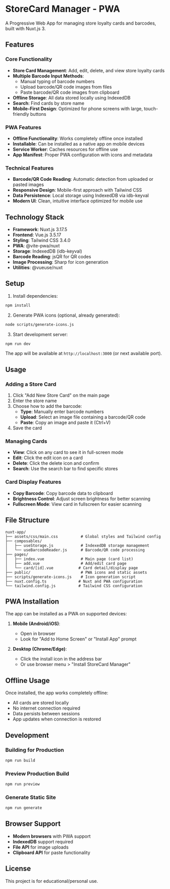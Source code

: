 # StoreCard Manager - PWA

A Progressive Web App for managing store loyalty cards and barcodes, built with Nuxt.js 3.

## Features

### Core Functionality
- **Store Card Management**: Add, edit, delete, and view store loyalty cards
- **Multiple Barcode Input Methods**:
  - Manual typing of barcode numbers
  - Upload barcode/QR code images from files
  - Paste barcode/QR code images from clipboard
- **Offline Storage**: All data stored locally using IndexedDB
- **Search**: Find cards by store name
- **Mobile-First Design**: Optimized for phone screens with large, touch-friendly buttons

### PWA Features
- **Offline Functionality**: Works completely offline once installed
- **Installable**: Can be installed as a native app on mobile devices
- **Service Worker**: Caches resources for offline use
- **App Manifest**: Proper PWA configuration with icons and metadata

### Technical Features
- **Barcode/QR Code Reading**: Automatic detection from uploaded or pasted images
- **Responsive Design**: Mobile-first approach with Tailwind CSS
- **Data Persistence**: Local storage using IndexedDB via idb-keyval
- **Modern UI**: Clean, intuitive interface optimized for mobile use

## Technology Stack

- **Framework**: Nuxt.js 3.17.5
- **Frontend**: Vue.js 3.5.17
- **Styling**: Tailwind CSS 3.4.0
- **PWA**: @vite-pwa/nuxt
- **Storage**: IndexedDB (idb-keyval)
- **Barcode Reading**: jsQR for QR codes
- **Image Processing**: Sharp for icon generation
- **Utilities**: @vueuse/nuxt

## Setup

1. Install dependencies:
```bash
npm install
```

2. Generate PWA icons (optional, already generated):
```bash
node scripts/generate-icons.js
```

3. Start development server:
```bash
npm run dev
```

The app will be available at `http://localhost:3000` (or next available port).

## Usage

### Adding a Store Card
1. Click "Add New Store Card" on the main page
2. Enter the store name
3. Choose how to add the barcode:
   - **Type**: Manually enter barcode numbers
   - **Upload**: Select an image file containing a barcode/QR code
   - **Paste**: Copy an image and paste it (Ctrl+V)
4. Save the card

### Managing Cards
- **View**: Click on any card to see it in full-screen mode
- **Edit**: Click the edit icon on a card
- **Delete**: Click the delete icon and confirm
- **Search**: Use the search bar to find specific stores

### Card Display Features
- **Copy Barcode**: Copy barcode data to clipboard
- **Brightness Control**: Adjust screen brightness for better scanning
- **Fullscreen Mode**: View card in fullscreen for easier scanning

## File Structure

```
nuxt-app/
├── assets/css/main.css          # Global styles and Tailwind config
├── composables/
│   ├── useStorage.js            # IndexedDB storage management
│   └── useBarcodeReader.js      # Barcode/QR code processing
├── pages/
│   ├── index.vue                # Main page (card list)
│   ├── add.vue                  # Add/edit card page
│   └── card/[id].vue           # Card detail/display page
├── public/                      # PWA icons and static assets
├── scripts/generate-icons.js    # Icon generation script
├── nuxt.config.ts              # Nuxt and PWA configuration
└── tailwind.config.js          # Tailwind CSS configuration
```

## PWA Installation

The app can be installed as a PWA on supported devices:

1. **Mobile (Android/iOS)**:
   - Open in browser
   - Look for "Add to Home Screen" or "Install App" prompt

2. **Desktop (Chrome/Edge)**:
   - Click the install icon in the address bar
   - Or use browser menu > "Install StoreCard Manager"

## Offline Usage

Once installed, the app works completely offline:
- All cards are stored locally
- No internet connection required
- Data persists between sessions
- App updates when connection is restored

## Development

### Building for Production
```bash
npm run build
```

### Preview Production Build
```bash
npm run preview
```

### Generate Static Site
```bash
npm run generate
```

## Browser Support

- **Modern browsers** with PWA support
- **IndexedDB** support required
- **File API** for image uploads
- **Clipboard API** for paste functionality

## License

This project is for educational/personal use.
